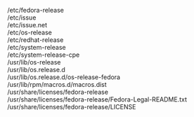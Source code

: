 /etc/fedora-release  
/etc/issue  
/etc/issue.net  
/etc/os-release  
/etc/redhat-release  
/etc/system-release  
/etc/system-release-cpe  
/usr/lib/os-release  
/usr/lib/os.release.d  
/usr/lib/os.release.d/os-release-fedora  
/usr/lib/rpm/macros.d/macros.dist  
/usr/share/licenses/fedora-release  
/usr/share/licenses/fedora-release/Fedora-Legal-README.txt  
/usr/share/licenses/fedora-release/LICENSE  
